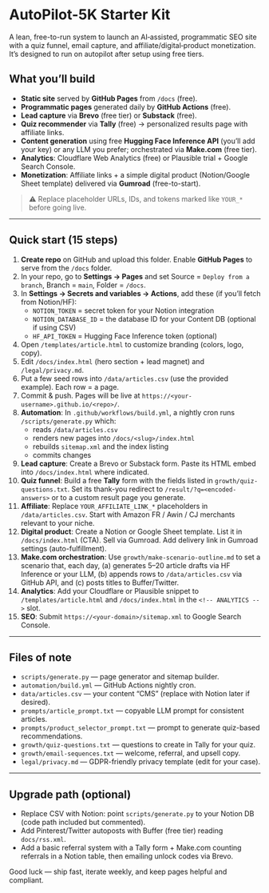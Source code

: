 # AutoPilot-5K Starter Kit

A lean, free-to-run system to launch an AI‑assisted, programmatic SEO site with a quiz funnel, email capture, and affiliate/digital‑product monetization. It’s designed to run on autopilot after setup using free tiers.

## What you’ll build
- **Static site** served by **GitHub Pages** from `/docs` (free).
- **Programmatic pages** generated daily by **GitHub Actions** (free).
- **Lead capture** via **Brevo** (free tier) or **Substack** (free).
- **Quiz recommender** via **Tally** (free) -> personalized results page with affiliate links.
- **Content generation** using free **Hugging Face Inference API** (you’ll add your key) or any LLM you prefer; orchestrated via **Make.com** (free tier).
- **Analytics**: Cloudflare Web Analytics (free) or Plausible trial + Google Search Console.
- **Monetization**: Affiliate links + a simple digital product (Notion/Google Sheet template) delivered via **Gumroad** (free-to-start).

> ⚠️ Replace placeholder URLs, IDs, and tokens marked like `YOUR_*` before going live.

---

## Quick start (15 steps)

1) **Create repo** on GitHub and upload this folder. Enable **GitHub Pages** to serve from the `/docs` folder.
2) In your repo, go to **Settings → Pages** and set Source = `Deploy from a branch`, Branch = `main`, Folder = `/docs`.
3) In **Settings → Secrets and variables → Actions**, add these (if you’ll fetch from Notion/HF):
   - `NOTION_TOKEN` = secret token for your Notion integration
   - `NOTION_DATABASE_ID` = the database ID for your Content DB (optional if using CSV)
   - `HF_API_TOKEN` = Hugging Face Inference token (optional)
4) Open `/templates/article.html` to customize branding (colors, logo, copy).
5) Edit `/docs/index.html` (hero section + lead magnet) and `/legal/privacy.md`.
6) Put a few seed rows into `/data/articles.csv` (use the provided example). Each row = a page.
7) Commit & push. Pages will be live at `https://<your-username>.github.io/<repo>/`.
8) **Automation**: In `.github/workflows/build.yml`, a nightly cron runs `/scripts/generate.py` which:
   - reads `/data/articles.csv`
   - renders new pages into `/docs/<slug>/index.html`
   - rebuilds `sitemap.xml` and the index listing
   - commits changes
9) **Lead capture**: Create a Brevo or Substack form. Paste its HTML embed into `/docs/index.html` where indicated.
10) **Quiz funnel**: Build a free **Tally** form with the fields listed in `growth/quiz-questions.txt`. Set its thank-you redirect to `/result/?q=<encoded-answers>` or to a custom result page you generate.
11) **Affiliate**: Replace `YOUR_AFFILIATE_LINK_*` placeholders in `/data/articles.csv`. Start with Amazon FR / Awin / CJ merchants relevant to your niche.
12) **Digital product**: Create a Notion or Google Sheet template. List it in `/docs/index.html` (CTA). Sell via Gumroad. Add delivery link in Gumroad settings (auto-fulfillment).
13) **Make.com orchestration**: Use `growth/make-scenario-outline.md` to set a scenario that, each day, (a) generates 5–20 article drafts via HF Inference or your LLM, (b) appends rows to `/data/articles.csv` via GitHub API, and (c) posts titles to Buffer/Twitter.
14) **Analytics**: Add your Cloudflare or Plausible snippet to `/templates/article.html` and `/docs/index.html` in the `<!-- ANALYTICS -->` slot.
15) **SEO**: Submit `https://<your-domain>/sitemap.xml` to Google Search Console.

---

## Files of note
- `scripts/generate.py` — page generator and sitemap builder.
- `automation/build.yml` — GitHub Actions nightly cron.
- `data/articles.csv` — your content “CMS” (replace with Notion later if desired).
- `prompts/article_prompt.txt` — copyable LLM prompt for consistent articles.
- `prompts/product_selector_prompt.txt` — prompt to generate quiz-based recommendations.
- `growth/quiz-questions.txt` — questions to create in Tally for your quiz.
- `growth/email-sequences.txt` — welcome, referral, and upsell copy.
- `legal/privacy.md` — GDPR-friendly privacy template (edit for your case).

---

## Upgrade path (optional)
- Replace CSV with Notion: point `scripts/generate.py` to your Notion DB (code path included but commented).
- Add Pinterest/Twitter autoposts with Buffer (free tier) reading `docs/rss.xml`.
- Add a basic referral system with a Tally form + Make.com counting referrals in a Notion table, then emailing unlock codes via Brevo.

Good luck — ship fast, iterate weekly, and keep pages helpful and compliant.
